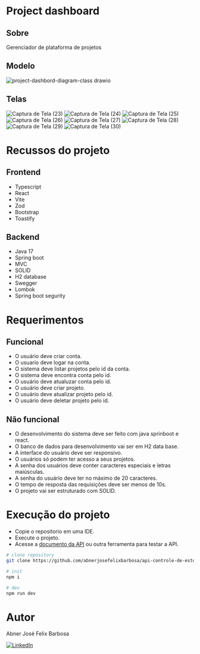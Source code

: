 # Project dashboard 

## Sobre

Gerenciador de plataforma de projetos

## Modelo

![project-dashbord-diagram-class drawio](https://github.com/abnerjosefelixbarbosa/project-dashboard/assets/21656485/8ec513cc-51ba-4c3e-a36c-971a559d064d)

## Telas

![Captura de Tela (23)](https://github.com/abnerjosefelixbarbosa/cryptography/assets/21656485/df8ce7fa-982a-411e-8912-f9543dad2459)
![Captura de Tela (24)](https://github.com/abnerjosefelixbarbosa/cryptography/assets/21656485/7258a506-19d0-4058-93d5-0dc07e7599b8)
![Captura de Tela (25)](https://github.com/abnerjosefelixbarbosa/cryptography/assets/21656485/a27115b7-9468-424f-a10e-b96b1418585d)
![Captura de Tela (26)](https://github.com/abnerjosefelixbarbosa/cryptography/assets/21656485/e7ebac2d-c4f1-4555-a14b-6ca448743179)
![Captura de Tela (27)](https://github.com/abnerjosefelixbarbosa/cryptography/assets/21656485/cd895b14-a104-4bcb-b802-fa0a283e815f)
![Captura de Tela (28)](https://github.com/abnerjosefelixbarbosa/cryptography/assets/21656485/7fb6fa66-c8e5-48ff-ad62-4ab686ca9c2d)
![Captura de Tela (29)](https://github.com/abnerjosefelixbarbosa/cryptography/assets/21656485/87b7117b-c5ca-4a02-a9e9-9addee7dae9f)
![Captura de Tela (30)](https://github.com/abnerjosefelixbarbosa/cryptography/assets/21656485/46d41950-3180-4545-af07-0ea07d78cc28)

# Recussos do projeto

## Frontend

- Typescript
- React
- Vite
- Zod
- Bootstrap
- Toastify

## Backend

- Java 17
- Spring boot
- MVC
- SOLID
- H2 database
- Swegger
- Lombok
- Spring boot segurity

# Requerimentos 

## Funcional

- O usuário deve criar conta.
- O usuario deve logar na conta.
- O sistema deve listar projetos pelo id da conta.
- O sistema deve encontra conta pelo id.
- O usuário deve atualuzar conta pelo id.
- O usuário deve criar projeto.
- O usuário deve atualizar projeto pelo id.
- O usuário deve deletar projeto pelo id.
  
## Não funcional

- O desenvolvimento do sistema deve ser feito com java sprinboot e react.
- O banco de dados para desenvolvimento vai ser em H2 data base.
- A interface do usuário deve ser responsivo.
- O usuários só podem ter acesso a seus projetos.
- A senha dos usuários deve conter caracteres especiais e letras maiúsculas.
- A senha do usuário deve ter no máximo de 20 caracteres.
- O tempo de resposta das requisições deve ser menos de 10s.
- O projeto vai ser estruturado com SOLID.

# Execução do projeto 

- Copie o repositorio em uma IDE.
- Execute o projeto.
- Acesse a [documento da API](http://localhost:8080/swagger-ui/index.html) ou outra ferramenta para testar a API.

```bash
# clone repository
git clone https://github.com/abnerjosefelixbarbosa/api-controle-de-estoque.git

# init
npm i

# dev
npm run dev
```

# Autor

Abner José Felix Barbosa

[![LinkedIn](https://img.shields.io/badge/LinkedIn-0077B5?style=for-the-badge&logo=linkedin&logoColor=white)](https://www.linkedin.com/in/abner-jose-feliz-barbosa/)

